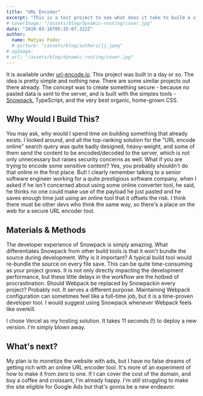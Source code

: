 ```yaml
---
title: "URL Encoder"
excerpt: "This is a test project to see what does it take to build a simple developer utility"
# coverImage: "/assets/blog/dynamic-routing/cover.jpg"
date: "2020-03-16T05:35:07.322Z"
author:
  name: Matyas Fodor
  # picture: "/assets/blog/authors/jj.jpeg"
# ogImage:
# url: "/assets/blog/dynamic-routing/cover.jpg"
---
```


It is available under [url-encode.io](https://url-encode.io). This project was built in a day or so. The idea is pretty simple and nothing new. There are some similar projects out there already. The concept was to create something secure - because no pasted data is sent to the server, and is built with the simples tools - [Snowpack](https://www.snowpack.dev), TypeScript, and the very best organic, home-grown CSS.

## Why Would I Build This?

You may ask, why would I spend time on building something that already exists. I looked around, and all the top-ranking solution for the "URL encode online" search query was quite badly designed, heavy-weight, and some of them send the content to be encoded/decoded to the server, which is not only unnecessary but raises security concerns as well. What if you are trying to encode some sensitive content? Yes, you probably shouldn't do that online in the first place. But! I clearly remember talking to a senior software engineer working for a quite prestigious software company, when I asked if he isn't concerned about using some online converter tool, he said, he thinks no one could make use of the payload he just pasted and he saves enough time just using an online tool that it offsets the risk. I think there must be other devs who think the same way, so there's a place on the web for a secure URL encoder tool.

## Materials & Methods

The developer experience of Snowpack is simply amazing. What differentiates Snowpack from other build tools is that it won't bundle the source during development. Why is it important? A typical build tool would re-bundle the source on every file save. This can be quite time-consuming as your project grows. It is not only directly impacting the development performance, but these little delays in the workflow are the hotbed of procrastination. Should Webpack be replaced by Snowpackin every project? Probably not. It serves a different purpose. Maintaining Webpack configuration can sometimes feel like a full-time job, but it is a time-proven developer tool. I would suggest using Snowpack whenever Webpack feels like overkill.

I chose Vercel as my hosting solution. It takes 11 seconds (!) to deploy a new version. I'm simply blown away.

## What's next?

My plan is to monetize the website with ads, but I have no false dreams of getting rich with an online URL encoder tool. It's more of an experiment of how to make it from zero to one. If I can cover the cost of the domain, and buy a coffee and croissant, I'm already happy. I'm still struggling to make the site eligible for Google Ads but that's gonna be a new endeavor.

